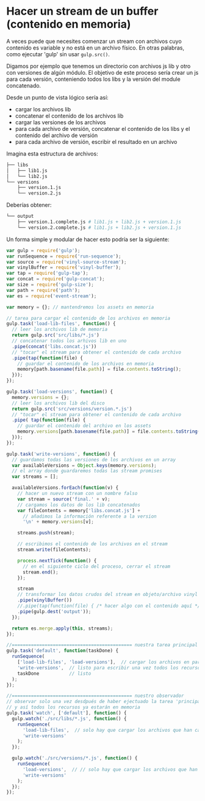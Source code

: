 # Hacer un stream de un buffer (contenido en memoria)

A veces puede que necesites comenzar un stream con archivos cuyo contenido es variable y no está en un archivo físico. En otras palabras, como ejecutar 'gulp' sin usar `gulp.src()`.

Digamos por ejemplo que tenemos un directorio con archivos js lib y otro con versiones de algún módulo. El objetivo de este proceso sería crear un js para cada versión, conteniendo todos los libs y la versión del module concatenado.

Desde un punto de vista lógico sería así:

* cargar los archivos lib
* concatenar el contenido de los archivos lib
* cargar las versiones de los archivos
* para cada archivo de versión, concatenar el contenido de los libs y el contenido del archivo de versión
* para cada archivo de versión, escribir el resultado en un archivo

Imagina esta estructura de archivos:

```sh
├── libs
│   ├── lib1.js
│   └── lib2.js
└── versions
    ├── version.1.js
    └── version.2.js
```

Deberías obtener:

```sh
└── output
    ├── version.1.complete.js # lib1.js + lib2.js + version.1.js
    └── version.2.complete.js # lib1.js + lib2.js + version.1.js
```

Un forma simple y modular de hacer esto podría ser la siguiente:

```js
var gulp = require('gulp');
var runSequence = require('run-sequence');
var source = require('vinyl-source-stream');
var vinylBuffer = require('vinyl-buffer');
var tap = require('gulp-tap');
var concat = require('gulp-concat');
var size = require('gulp-size');
var path = require('path');
var es = require('event-stream');

var memory = {}; // mantendremos los assets en memoria

// tarea para cargar el contenido de los archivos en memoria
gulp.task('load-lib-files', function() {
  // leer los archivos lib de memoria
  return gulp.src('src/libs/*.js')
  // concatenar todos los arhivos lib en uno
  .pipe(concat('libs.concat.js'))
  // "tocar" el stream para obtener el contenido de cada archivo
  .pipe(tap(function(file) {
    // guardar el contenido de los archivos en memoria
    memory[path.basename(file.path)] = file.contents.toString();
  }));
});

gulp.task('load-versions', function() {
  memory.versions = {};
  // leer los archivos lib del disco
  return gulp.src('src/versions/version.*.js')
  // "tocar" el stream para obtener el contenido de cada archivo
  .pipe( tap(function(file) {
    // guardar el contenido del archivo en los assets
    memory.versions[path.basename(file.path)] = file.contents.toString();
  }));
});

gulp.task('write-versions', function() {
  // guardamos todas las versiones de los archivos en un array
  var availableVersions = Object.keys(memory.versions);
  // el array donde guardaremos todas las stream promises
  var streams = [];

  availableVersions.forEach(function(v) {
    // hacer un nuevo stream con un nombre falso
    var stream = source('final.' + v);
    // cargamos los datos de los lib concatenados
    var fileContents = memory['libs.concat.js'] +
      // añadimos la información referente a la version
      '\n' + memory.versions[v];

    streams.push(stream);

    // escribimos el contenido de los archivos en el stream
    stream.write(fileContents);

    process.nextTick(function() {
      // en el siguiente ciclo del proceso, cerrar el stream
      stream.end();
    });

    stream
    // transformar los datos crudos del stream en objeto/archivo vinyl
    .pipe(vinylBuffer())
    //.pipe(tap(function(file) { /* hacer algo con el contenido aquí */ }))
    .pipe(gulp.dest('output'));
  });

  return es.merge.apply(this, streams);
});

//============================================ nuestra tarea principal
gulp.task('default', function(taskDone) {
  runSequence(
    ['load-lib-files', 'load-versions'],  // cargar los archivos en paralelo
    'write-versions',  // listo para escribir una vez todos los recursos en memoria
    taskDone           // listo
  );
});

//============================================ nuestro observador
// observar solo una vez desdpués de haber ejectuado la tarea 'principal'
// y así todos los recursos ya estarán en memoria
gulp.task('watch', ['default'], function() {
  gulp.watch('./src/libs/*.js', function() {
    runSequence(
      'load-lib-files',  // solo hay que cargar los archivos que han cambiado
      'write-versions'
    );
  });

  gulp.watch('./src/versions/*.js', function() {
    runSequence(
      'load-versions',  // // solo hay que cargar los archivos que han cambiado
      'write-versions'
    );
  });
});
```
